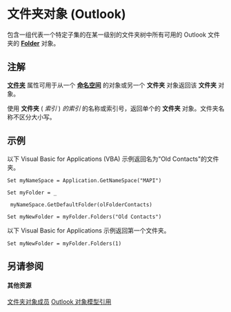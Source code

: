 
# 文件夹对象 (Outlook)

包含一组代表一个特定子集的在某一级别的文件夹树中所有可用的 Outlook 文件夹的 **[Folder](3cf6cda8-6d70-666e-2643-9d9c5b9cacfc.md)** 对象。


## 注解

 **[文件夹](a732d338-c825-4d38-0107-345069da708c.md)** 属性可用于从一个 **[命名空间](f0dcaa19-07f5-5d42-a3bf-2e42b7885644.md)** 的对象或另一个 **文件夹** 对象返回该 **文件夹** 对象。

使用 **文件夹** ( _索引_ ) _的索引_ 的名称或索引号，返回单个的 **文件夹** 对象。文件夹名称不区分大小写。


## 示例

以下 Visual Basic for Applications (VBA) 示例返回名为"Old Contacts"的文件夹。


```
Set myNameSpace = Application.GetNameSpace("MAPI") 
 
Set myFolder = _ 
 
 myNameSpace.GetDefaultFolder(olFolderContacts) 
 
Set myNewFolder = myFolder.Folders("Old Contacts")
```

以下 Visual Basic for Applications 示例返回第一个文件夹。






```
Set myNewFolder = myFolder.Folders(1)
```


## 另请参阅


#### 其他资源


[文件夹对象成员](6468a0fd-da4a-dd15-4614-860d685595a2.md)
[Outlook 对象模型引用](http://msdn.microsoft.com/library/73221b13-d8d8-99b8-3394-b95dbbfd5ddc%28Office.15%29.aspx)